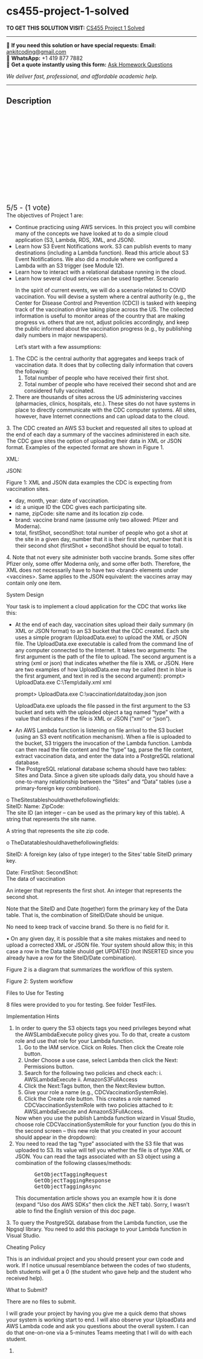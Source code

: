 # cs455-project-1-solved
**TO GET THIS SOLUTION VISIT:** [CS455 Project 1 Solved](https://www.ankitcodinghub.com/product/cs455-project-1-solved/)


---

📩 **If you need this solution or have special requests:** **Email:** ankitcoding@gmail.com  
📱 **WhatsApp:** +1 419 877 7882  
📄 **Get a quote instantly using this form:** [Ask Homework Questions](https://www.ankitcodinghub.com/services/ask-homework-questions/)

*We deliver fast, professional, and affordable academic help.*

---

<h2>Description</h2>



<div class="kk-star-ratings kksr-auto kksr-align-center kksr-valign-top" data-payload="{&quot;align&quot;:&quot;center&quot;,&quot;id&quot;:&quot;96326&quot;,&quot;slug&quot;:&quot;default&quot;,&quot;valign&quot;:&quot;top&quot;,&quot;ignore&quot;:&quot;&quot;,&quot;reference&quot;:&quot;auto&quot;,&quot;class&quot;:&quot;&quot;,&quot;count&quot;:&quot;1&quot;,&quot;legendonly&quot;:&quot;&quot;,&quot;readonly&quot;:&quot;&quot;,&quot;score&quot;:&quot;5&quot;,&quot;starsonly&quot;:&quot;&quot;,&quot;best&quot;:&quot;5&quot;,&quot;gap&quot;:&quot;4&quot;,&quot;greet&quot;:&quot;Rate this product&quot;,&quot;legend&quot;:&quot;5\/5 - (1 vote)&quot;,&quot;size&quot;:&quot;24&quot;,&quot;title&quot;:&quot;CS455 Project 1 Solved&quot;,&quot;width&quot;:&quot;138&quot;,&quot;_legend&quot;:&quot;{score}\/{best} - ({count} {votes})&quot;,&quot;font_factor&quot;:&quot;1.25&quot;}">

<div class="kksr-stars">

<div class="kksr-stars-inactive">
            <div class="kksr-star" data-star="1" style="padding-right: 4px">


<div class="kksr-icon" style="width: 24px; height: 24px;"></div>
        </div>
            <div class="kksr-star" data-star="2" style="padding-right: 4px">


<div class="kksr-icon" style="width: 24px; height: 24px;"></div>
        </div>
            <div class="kksr-star" data-star="3" style="padding-right: 4px">


<div class="kksr-icon" style="width: 24px; height: 24px;"></div>
        </div>
            <div class="kksr-star" data-star="4" style="padding-right: 4px">


<div class="kksr-icon" style="width: 24px; height: 24px;"></div>
        </div>
            <div class="kksr-star" data-star="5" style="padding-right: 4px">


<div class="kksr-icon" style="width: 24px; height: 24px;"></div>
        </div>
    </div>

<div class="kksr-stars-active" style="width: 138px;">
            <div class="kksr-star" style="padding-right: 4px">


<div class="kksr-icon" style="width: 24px; height: 24px;"></div>
        </div>
            <div class="kksr-star" style="padding-right: 4px">


<div class="kksr-icon" style="width: 24px; height: 24px;"></div>
        </div>
            <div class="kksr-star" style="padding-right: 4px">


<div class="kksr-icon" style="width: 24px; height: 24px;"></div>
        </div>
            <div class="kksr-star" style="padding-right: 4px">


<div class="kksr-icon" style="width: 24px; height: 24px;"></div>
        </div>
            <div class="kksr-star" style="padding-right: 4px">


<div class="kksr-icon" style="width: 24px; height: 24px;"></div>
        </div>
    </div>
</div>


<div class="kksr-legend" style="font-size: 19.2px;">
            5/5 - (1 vote)    </div>
    </div>
<div class="page" title="Page 1">
<div class="layoutArea">
<div class="column">
The objectives of Project 1 are:

<ul>
<li>Continue practicing using AWS services. In this project you will combine many of the concepts we have looked at to do a simple cloud application (S3, Lambda, RDS, XML, and JSON).</li>
<li>Learn how S3 Event Notifications work. S3 can publish events to many destinations (including a Lambda function). Read this article about S3 Event Notifications. We also did a module where we configured a Lambda with an S3 trigger (see Module 12).</li>
<li>Learn how to interact with a relational database running in the cloud.</li>
<li>Learn how several cloud services can be used together.
Scenario

In the spirit of current events, we will do a scenario related to COVID vaccination. You will devise a system where a central authority (e.g., the Center for Disease Control and Prevention (CDC)) is tasked with keeping track of the vaccination drive taking place across the US. The collected information is useful to monitor areas of the country that are making progress vs. others that are not, adjust policies accordingly, and keep the public informed about the vaccination progress (e.g., by publishing daily numbers in major newspapers).

Let’s start with a few assumptions:
</li>
</ul>
<ol>
<li>The CDC is the central authority that aggregates and keeps track of vaccination data. It does
that by collecting daily information that covers the following:

<ol>
<li>Total number of people who have received their first shot.</li>
<li>Total number of people who have received their second shot and are considered fully
vaccinated.
</li>
</ol>
</li>
<li>There are thousands of sites across the US administering vaccines (pharmacies, clinics, hospitals, etc.). These sites do not have systems in place to directly communicate with the CDC computer systems. All sites, however, have Internet connections and can upload data to the cloud.</li>
</ol>
</div>
</div>
</div>
<div class="page" title="Page 2">
<div class="layoutArea">
<div class="column">
3. The CDC created an AWS S3 bucket and requested all sites to upload at the end of each day a summary of the vaccines administered in each site. The CDC gave sites the option of uploading their data in XML or JSON format. Examples of the expected format are shown in Figure 1.

XML:

JSON:

Figure 1: XML and JSON data examples the CDC is expecting from vaccination sites.

<ul>
<li>day, month, year: date of vaccination.</li>
<li>id: a unique ID the CDC gives each participating site.</li>
<li>name, zipCode: site name and its location zip code.</li>
<li>brand: vaccine brand name (assume only two allowed: Pfizer and Moderna).</li>
<li>total, firstShot, secondShot: total number of people who got a shot at the site in a
given day, number that it is their first shot, number that it is their second shot (firstShot + secondShot should be equal to total).
</li>
</ul>
</div>
</div>
</div>
<div class="page" title="Page 3">
<div class="layoutArea">
<div class="column">
4. Note that not every site administer both vaccine brands. Some sites offer Pfizer only, some offer Moderna only, and some offer both. Therefore, the XML does not necessarily have to have two &lt;brand&gt; elements under &lt;vaccines&gt;. Same applies to the JSON equivalent: the vaccines array may contain only one item.

System Design

Your task is to implement a cloud application for the CDC that works like this:

<ul>
<li>At the end of each day, vaccination sites upload their daily summary (in XML or JSON format) to an S3 bucket that the CDC created. Each site uses a simple program (UploadData.exe) to upload the XML or JSON file. The UploadData.exe executable is called from the command line of any computer connected to the Internet. It takes two arguments: The first argument is the path of the file to upload. The second argument is a string (xml or json) that indicates whether the file is XML or JSON. Here are two examples of how UploadData.exe may be called (text in blue is the first argument, and text in red is the second argument):
prompt&gt; UploadData.exe C:\Temp\daily.xml xml

prompt&gt; UploadData.exe C:\vaccination\data\today.json json

UploadData.exe uploads the file passed in the first argument to the S3 bucket and sets with the uploaded object a tag named “type” with a value that indicates if the file is XML or JSON (“xml” or “json”).
</li>
<li>An AWS Lambda function is listening on file arrival to the S3 bucket (using an S3 event notification mechanism). When a file is uploaded to the bucket, S3 triggers the invocation of the Lambda function. Lambda can then read the file content and the “type” tag, parse the file content, extract vaccination data, and enter the data into a PostgreSQL relational database.</li>
<li>The PostgreSQL relational database schema should have two tables: Sites and Data. Since a given site uploads daily data, you should have a one-to-many relationship between the “Sites” and “Data” tables (use a primary-foreign key combination).</li>
</ul>
o TheSitestableshouldhavethefollowingfields:

</div>
</div>
<div class="layoutArea">
<div class="column">
SiteID: Name: ZipCode:

</div>
<div class="column">
The site ID (an integer – can be used as the primary key of this table). A string that represents the site name.

A string that represents the site zip code.

</div>
</div>
<div class="layoutArea">
<div class="column">
o TheDatatableshouldhavethefollowingfields:

SiteID: A foreign key (also of type integer) to the Sites’ table SiteID primary key.

</div>
</div>
</div>
<div class="page" title="Page 4">
<div class="layoutArea">
<div class="column">
Date: FirstShot: SecondShot:

</div>
<div class="column">
The data of vaccination

An integer that represents the first shot. An integer that represents the second shot.

</div>
</div>
<div class="layoutArea">
<div class="column">
Note that the SiteID and Date (together) form the primary key of the Data table. That is, the combination of SiteID/Date should be unique.

No need to keep track of vaccine brand. So there is no field for it.

• On any given day, it is possible that a site makes mistakes and need to upload a corrected XML or JSON file. Your system should allow this; in this case a row in the Data table should get UPDATED (not INSERTED since you already have a row for the SiteID/Date combination).

Figure 2 is a diagram that summarizes the workflow of this system.

</div>
</div>
<div class="layoutArea">
<div class="column">
Figure 2: System workflow

Files to Use for Testing

8 files were provided to you for testing. See folder TestFiles.

</div>
</div>
</div>
<div class="page" title="Page 5">
<div class="layoutArea">
<div class="column">
Implementation Hints

<ol>
<li>In order to query the S3 objects tags you need privileges beyond what the AWSLambdaExecute policy gives you. To do that, create a custom role and use that role for your Lambda function.
<ol>
<li>Go to the IAM service. Click on Roles. Then click the Create role button.</li>
<li>Under Choose a use case, select Lambda then click the Next: Permissions button.</li>
<li>Search for the following two policies and check each:
i. AWSLambdaExecute ii. AmazonS3FullAccess
</li>
<li>Click the Next:Tags button, then the Next:Review button.</li>
<li>Give your role a name (e.g., CDCVaccinationSystemRole).</li>
<li>Click the Create role button.
This creates a role named CDCVaccinationSystemRole with two policies attached to it: AWSLambdaExecute and AmazonS3FullAccess.
</li>
</ol>
Now when you use the publish Lambda function wizard in Visual Studio, choose role CDCVaccinationSystemRole for your function (you do this in the second screen – this new role that you created in your account should appear in the dropdown):
</li>
<li>You need to read the tag “type” associated with the S3 file that was uploaded to S3. Its value will tell you whether the file is of type XML or JSON. You can read the tags associated with an S3 object using a combination of the following classes/methods:
<pre>      GetObjectTaggingRequest
      GetObjectTaggingResponse
      GetObjectTaggingAsync
</pre>
This documentation article shows you an example how it is done (expand “Uso dos AWS SDKs” then click the .NET tab). Sorry, I wasn’t able to find the English version of this doc page.
</li>
</ol>
</div>
</div>
</div>
<div class="page" title="Page 6">
<div class="layoutArea">
<div class="column">
3. To query the PostgreSQL database from the Lambda function, use the Npgsql library. You need to add this package to your Lambda function in Visual Studio.

Cheating Policy

This is an individual project and you should present your own code and work. If I notice unusual resemblance between the codes of two students, both students will get a 0 (the student who gave help and the student who received help).

What to Submit?

There are no files to submit.

I will grade your project by having you give me a quick demo that shows your system is working start to end. I will also observe your UploadData and AWS Lambda code and ask you questions about the overall system. I can do that one-on-one via a 5-minutes Teams meeting that I will do with each student.

<ol>
<li>&nbsp;</li>
</ol>
</div>
</div>
</div>
